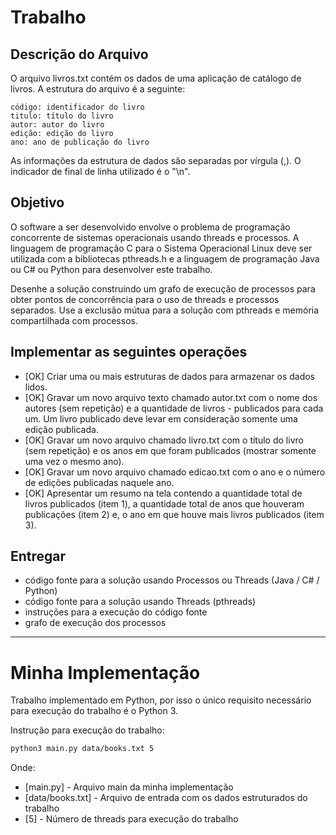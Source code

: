 # Trabalho

## Descrição do Arquivo

O arquivo livros.txt contém os dados de uma aplicação de catálogo de livros. A estrutura do arquivo é a seguinte:

    código: identificador do livro
    titulo: título do livro
    autor: autor do livro
    edição: edição do livro
    ano: ano de publicação do livro

As informações da estrutura de dados são separadas por vírgula (,). O indicador de final de linha utilizado é o "\n".

## Objetivo

O software a ser desenvolvido envolve o problema de programação concorrente de sistemas operacionais usando threads e processos. A linguagem de programação C para o Sistema Operacional Linux deve ser utilizada com a bibliotecas pthreads.h e a linguagem de programação Java ou C# ou Python para desenvolver este trabalho.

Desenhe a solução construindo um grafo de execução de processos para obter pontos de concorrência para o uso de threads e processos separados. Use a exclusão mútua para a solução com pthreads e memória compartilhada com processos.

## Implementar as seguintes operações

- [OK] Criar uma ou mais estruturas de dados para armazenar os dados lidos.
- [OK] Gravar um novo arquivo texto chamado autor.txt com o nome dos autores (sem repetição) e a quantidade de livros - publicados para cada um. Um livro publicado deve levar em consideração somente uma edição publicada.
- [OK] Gravar um novo arquivo chamado livro.txt com o título do livro (sem repetição) e os anos em que foram publicados (mostrar somente uma vez o mesmo ano).
- [OK] Gravar um novo arquivo chamado edicao.txt com o ano e o número de edições publicadas naquele ano.
- [OK] Apresentar um resumo na tela contendo a quantidade total de livros publicados (item 1), a quantidade total de anos que houveram publicações (item 2) e, o ano em que houve mais livros publicados (item 3).

## Entregar

- código fonte para a solução usando Processos ou Threads (Java / C# / Python)
- código fonte para a solução usando Threads (pthreads)
- instruções para a execução do código fonte
- grafo de execução dos processos

---

# Minha Implementação

Trabalho implementado em Python, por isso o único requisito necessário para execução do trabalho é o Python 3.

Instrução para execução do trabalho:

```sh
python3 main.py data/books.txt 5
```

Onde:

- [main.py] - Arquivo main da minha implementação
- [data/books.txt] - Arquivo de entrada com os dados estruturados do trabalho
- [5] - Número de threads para execução do trabalho
